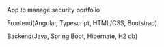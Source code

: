 App to manage security portfolio

Frontend(Angular, Typescript, HTML/CSS, Bootstrap)

Backend(Java, Spring Boot, Hibernate, H2 db)
